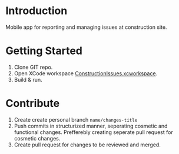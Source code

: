 # Introduction 

Mobile app for reporting and managing issues at construction site.

# Getting Started

1. Clone GIT repo.
1. Open XCode workspace [ConstructionIssues.xcworkspace](./ConstructionIssues).
1. Build & run.

# Contribute

1. Create create personal branch `name/changes-title`
1. Push commits in structurized manner, seperating cosmetic and functional changes. Prefferebly creating seperate pull request for cosmetic changes.
1. Create pull request for changes to be reviewed and merged.